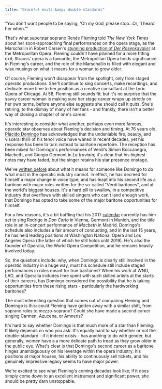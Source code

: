 ```yaml
---
title: "Graceful exits &amp; double standards"
---
```


"You don't want people to be saying, 'Oh my God, please stop...Or, 'I heard her when.'"

That's what superstar soprano [Renée Fleming](/scene/people/renee-fleming/) told [*The New York Times*](https://www.nytimes.com/2017/04/05/arts/music/the-diva-departs-renee-flemings-farewell-to-opera.html?action=click&contentCollection=undefined&region=Footer&module=WhatsNext&version=WhatsNext&contentID=WhatsNext&moduleDetail=most-emailed-2&pgtype=undefined) about her soon-approaching final performances on the opera stage, as the Marschallin in Robert Carsen's [stunning production of *Der Rosenkavalier*](http://www.schmopera.com/in-review-der-rosenkavalier-at-roh/) at the Metropolitan Opera. Fleming couldn't have planned for a more fitting exit; Strauss' opera is a favourite, the Metropolitan Opera holds significance in Fleming's career, and the role of the Marschallin is filled with elegant and wise musings on what it means for a woman to grow older.

Of course, Fleming won't disappear from the spotlight, only from staged operatic productions. She'll continue to sing concerts, make recordings, and dedicate more time to her position as a creative consultant at the Lyric Opera of Chicago. At 58, Fleming still sounds fit; but it's no surprise that the savvy career woman is making sure her stage career wraps up strictly on her own terms, before anyone else suggests she should call it quits. She's retiring, to the dismay of many of her fans - and frankly, there isn't a better way of closing a chapter of one's career.

It's interesting to consider what another, perhaps even more famous, operatic star observes about Fleming's decision and timing. At 76 years old, [Plácido Domingo](/scene/people/placido-domingo/) has acknowledged that the undeniable fire, beauty, and visceral thrill of his tenor voice have waned in recent decades, yet his response has been to turn instead to baritone repertoire. The reception has been mixed for Domingo's performances of Verdi's Simon Boccanegra, Macbeth, and Giorgio Germont in *La traviata*; it's clear that his highest notes may have faded, but the singer retains his star presence onstage.

We've [written before](/placido-baritones-ripple/) about what it means for someone like Domingo to do what most in the operatic industry cannot. In effect, he has decreed for himself a major change in voice type, and has leapt into his second life as a baritone with major roles written for the so-called "Verdi baritones", and at the world's biggest houses. It's a hard pill to swallow, in a competitive industry that overflows with skilled singers who can't land enough work, that Domingo has opted to take some of the major baritone opportunities for himself. 

For a few reasons, it's a bit baffling that his 2017 [calendar](http://www.placidodomingo.com/us-en/calendar) currently has him set to sing Rodrigo in *Don Carlo* in Vienna, Germont in Munich, and the title role in an in-concert performance of *Macbeth* in Madrid. Domingo's schedule also includes a fair amount of conducting, and in the last 15 years, he has held leading positions at Washington National Opera and Los Angeles Opera (the latter of which he still holds until 2019). He's also the founder of Operalia, the World Opera Competition, and he remains heavily involved today.

So, the questions include: why, when Domingo is clearly still involved in the operatic industry in a huge way, must his schedule still include staged performances in roles meant for true baritones? When his work at WNO, LAO, and Operalia includes time spent with such skilled artists at the starts of their careers, has Domingo considered the possibility that he is taking opportunities from these rising stars - particularly the hardworking baritones? 

The most interesting question that comes out of comparing Fleming and Domingo is this: could Fleming have gotten away with a similar shift, from soprano roles to mezzo-soprano? Could she have made a second career singing Carmen, Azucena, or Amneris?

It's hard to say whether Domingo is that much more of a star than Fleming. It likely depends on who you ask. It's equally hard to say whether or not the double-standard - if it indeed exists - has anything to do with gender, but generally, women have a a more delicate path to tread as they grow older in the public eye. What's clear is that Domingo's second career as a baritone hinges unambiguously on his leverage within the opera industry; his positions at major houses, his ability to continuously sell tickets, and his genuinely impressive legacy seems to have major power.

We're excited to see what Fleming's coming decades look like; if it does simply come down to an excellent instrument and significant power, she should be pretty darn unstoppable.
